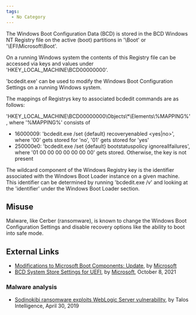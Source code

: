 ```yaml
---
tags:
  - No Category
---
```

The Windows Boot Configuration Data (BCD) is stored in the BCD Windows
NT Registry file on the active (boot) partitions in '\Boot' or
'\EFI\Microsoft\Boot'.

On a running Windows system the contents of this Registry file can be
accessed via keys and values under 'HKEY_LOCAL_MACHINE\BCD00000000'.

'bcdedit.exe' can be used to modify the Windows Boot Configuration
Settings on a running Windows system.

The mappings of Registrys key to associated bcdedit commands are as
follows:

'HKEY_LOCAL_MACHINE\BCD00000000\Objects\\\*\Elements\\%MAPPING%', where
'%MAPPING%' consists of

- 16000009: 'bcdedit.exe /set {default} recoveryenabled \<yes\|no\>',
  where '00' gets stored for 'no', '01' gets stored for 'yes'
- 250000e0: 'bcdedit.exe /set {default} bootstatuspolicy
  ignoreallfailures', where '01 00 00 00 00 00 00 00' gets stored.
  Otherwise, the key is not present

The wildcard component of the Windows Registry key is the identifier
associated with the Windows Boot Loader instance on a given machine.
This identifier can be determined by running 'bcdedit.exe /v' and
looking at the 'identifier' under the Windows Boot Loader section.

## Misuse

Malware, like Cerber (ransomware), is known to change the Windows Boot
Configuration Settings and disable recovery options like the ability to
boot into safe mode.

## External Links

- [Modifications to Microsoft Boot Components:
  Update](http://download.microsoft.com/download/9/c/5/9c5b2167-8017-4bae-9fde-d599bac8184a/Boot_Modifications.doc),
  by [Microsoft](microsoft.md)
- [BCD System Store Settings for
  UEFI](https://learn.microsoft.com/en-us/windows-hardware/manufacture/desktop/bcd-system-store-settings-for-uefi?view=windows-11),
  by [Microsoft](microsoft.md), October 8, 2021

### Malware analysis

- [Sodinokibi ransomware exploits WebLogic Server
  vulnerability](https://blog.talosintelligence.com/sodinokibi-ransomware-exploits-weblogic/),
  by Talos Intelligence, April 30, 2019